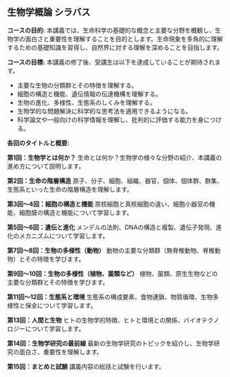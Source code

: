 ## 生物学概論 シラバス

**コースの目的:** 本講義では、生命科学の基礎的な概念と主要な分野を概観し、生物学の面白さと重要性を理解することを目的とします。生命現象を多角的に理解するための基礎知識を習得し、自然界に対する理解を深めることを目指します。

**コースの目標:** 本講義の修了後、受講生は以下を達成していることが期待されます。
* 主要な生物の分類群とその特徴を理解する。
* 細胞の構造と機能、遺伝情報の伝達機構を理解する。
* 生物の進化、多様性、生態系のしくみを理解する。
* 生物学的な問題解決に科学的な思考法を適用できるようになる。
* 科学論文や一般向けの科学情報を理解し、批判的に評価する能力を身につける。


**各回のタイトルと概要:**

**第1回：生物学とは何か？**  生命とは何か？生物学の様々な分野の紹介、本講義の進め方について説明します。

**第2回：生命の階層構造**  原子、分子、細胞、組織、器官、個体、個体群、群集、生態系といった生命の階層構造を理解します。

**第3回～4回：細胞の構造と機能**  原核細胞と真核細胞の違い、細胞小器官の機能、細胞膜の構造と機能について学習します。

**第5回～6回：遺伝と進化**  メンデルの法則、DNAの構造と複製、遺伝子発現、進化のメカニズムについて学習します。

**第7回～8回：生物の多様性（動物）**  動物の主要な分類群（無脊椎動物、脊椎動物）とその特徴を学びます。

**第9回～10回：生物の多様性（植物、菌類など）** 植物、菌類、原生生物などの主要な分類群とその特徴を学びます。

**第11回～12回：生態系と環境**  生態系の構成要素、食物連鎖、物質循環、生物多様性と保全について学習します。

**第13回：人間と生物**  ヒトの生物学的特徴、ヒトと環境との関係、バイオテクノロジーについて学習します。

**第14回：生物学研究の最前線**  最新の生物学研究のトピックを紹介し、生物学研究の面白さ、重要性を理解します。

**第15回：まとめと試験**  講義内容の総括と試験を行います。
